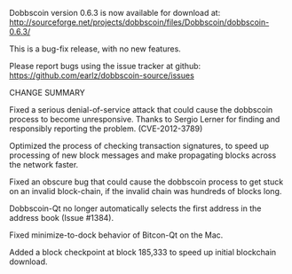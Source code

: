 Dobbscoin version 0.6.3 is now available for download at:
  http://sourceforge.net/projects/dobbscoin/files/Dobbscoin/dobbscoin-0.6.3/

This is a bug-fix release, with no new features.

Please report bugs using the issue tracker at github:
  https://github.com/earlz/dobbscoin-source/issues

CHANGE SUMMARY

Fixed a serious denial-of-service attack that could cause the
dobbscoin process to become unresponsive. Thanks to Sergio Lerner
for finding and responsibly reporting the problem. (CVE-2012-3789)

Optimized the process of checking transaction signatures, to
speed up processing of new block messages and make propagating
blocks across the network faster.

Fixed an obscure bug that could cause the dobbscoin process to get
stuck on an invalid block-chain, if the invalid chain was
hundreds of blocks long.

Dobbscoin-Qt no longer automatically selects the first address
in the address book (Issue #1384).

Fixed minimize-to-dock behavior of Bitcon-Qt on the Mac.

Added a block checkpoint at block 185,333 to speed up initial
blockchain download.
